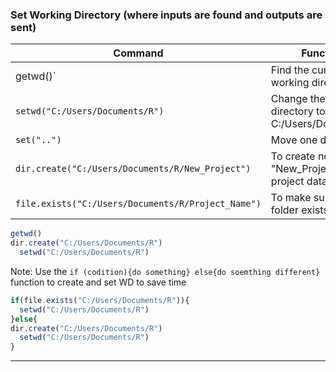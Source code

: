 ### Set Working Directory (where inputs are found and outputs are sent)

| **Command** | **Functions** |
| --- | --- |
| getwd()`| Find the current working directory |
| `setwd("C:/Users/Documents/R")`| Change the current directory to C:/Users/Documents/R|` |
| `set("..")`| Move one directory up |
| `dir.create("C:/Users/Documents/R/New_Project")` | To create new folder "New_Project" to store project data |
| `file.exists("C:/Users/Documents/R/Project_Name")` | To make sure if the folder exists |

```js
getwd()
dir.create("C:/Users/Documents/R")
  setwd("C:/Users/Documents/R")
```

Note: Use the `if (codition){do something} else{do soemthing different}` function to create and set WD to save time

``` js
if(file.exists("C:/Users/Documents/R")){
  setwd("C:/Users/Documents/R")
}else{
dir.create("C:/Users/Documents/R")
  setwd("C:/Users/Documents/R")
}
```
---
